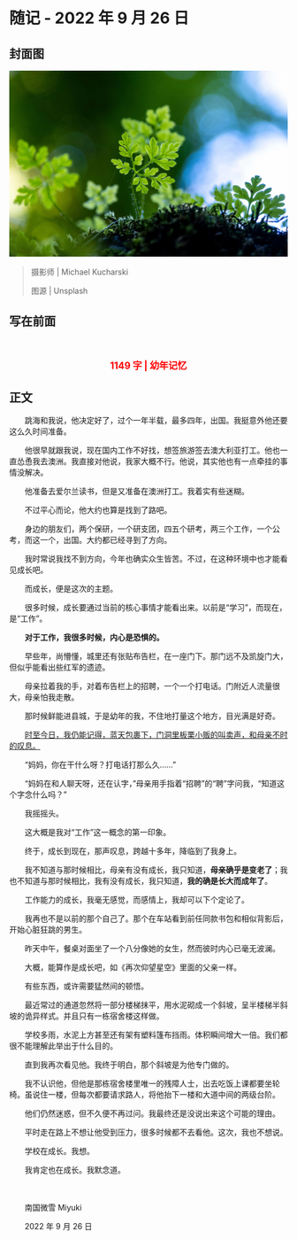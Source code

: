 # 随记 - 2022 年 9 月 26 日

## 封面图

![](https://raw.githubusercontent.com/TinySnow/GithubImageHosting/main/blog/articles/essays/michael-kucharski-fr-oF3S5SAI-unsplash.jpg)

> 摄影师 | Michael Kucharski
>
> 图源 | Unsplash

## 写在前面

　　<p style="color:red; text-align:center; font-weight:bold; font-size:larger;">1149 字 | 幼年记忆</p>

## 正文

　　跳海和我说，他决定好了，过个一年半载，最多四年，出国。我挺意外他还要这么久时间准备。

　　他很早就跟我说，现在国内工作不好找，想签旅游签去澳大利亚打工。他也一直怂恿我去澳洲。我直接对他说，我家大概不行。他说，其实他也有一点牵挂的事情没解决。

　　他准备去爱尔兰读书，但是又准备在澳洲打工。我着实有些迷糊。

　　不过平心而论，他大约也算是找到了路吧。

　　身边的朋友们，两个保研，一个研支团，四五个研考，两三个工作，一个公考，而这一个，出国。大约都已经寻到了方向。

　　我时常说我找不到方向，今年也确实众生皆苦。不过，在这种环境中也才能看见成长吧。

　　而成长，便是这次的主题。

　　很多时候，成长要通过当前的核心事情才能看出来。以前是“学习”，而现在，是“工作”。

　　**对于工作，我很多时候，内心是恐惧的。**

　　早些年，尚懵懂，城里还有张贴布告栏，在一座门下。那门远不及凯旋门大，但似乎能看出些红军的遗迹。

　　母亲拉着我的手，对着布告栏上的招聘，一个一个打电话。门附近人流量很大，母亲怕我走散。

　　那时候鲜能进县城，于是幼年的我，不住地打量这个地方，目光满是好奇。

　　<u>时至今日，我仍能记得，蓝天包裹下，门洞里板栗小贩的叫卖声，和母亲不时的叹息。</u>

　　“妈妈，你在干什么呀？打电话打那么久……”

　　“妈妈在和人聊天呀，还在认字，”母亲用手指着“招聘”的“聘”字问我，“知道这个字念什么吗？”

　　我摇摇头。

　　这大概是我对“工作”这一概念的第一印象。

　　终于，成长到现在，那声叹息，跨越十多年，降临到了我身上。

　　我不知道与那时候相比，母亲有没有成长，我只知道，**母亲确乎是变老了**；我也不知道与那时候相比，我有没有成长，我只知道，**我的确是长大而成年了**。

　　工作能力的成长，我毫无感觉，而感情上，我却可以下个定论了。

　　我再也不是以前的那个自己了。那个在车站看到前任同款书包和相似背影后，开始心脏狂跳的男生。

　　昨天中午，餐桌对面坐了一个八分像她的女生，然而彼时内心已毫无波澜。

　　大概，能算作是成长吧，如《再次仰望星空》里面的父亲一样。

　　有些东西，或许需要猛然间的顿悟。

　　最近常过的通道忽然将一部分楼梯抹平，用水泥砌成一个斜坡，呈半楼梯半斜坡的诡异样式。并且只有一栋宿舍楼这样做。

　　学校多雨，水泥上方甚至还有架有塑料篷布挡雨。体积瞬间增大一倍。我们都很不能理解此举出于什么目的。

　　直到我再次看见他。我终于明白，那个斜坡是为他专门做的。

　　我不认识他，但他是那栋宿舍楼里唯一的残障人士，出去吃饭上课都要坐轮椅。虽说住一楼，但每次都要请求路人，将他抬下一楼和大道中间的两级台阶。

　　他们仍然迷惑，但不久便不再过问。我最终还是没说出来这个可能的理由。

　　平时走在路上不想让他受到压力，很多时候都不去看他。这次，我也不想说。

　　学校在成长。我想。

　　我肯定也在成长。我默念道。

　　<br>

　　南国微雪 Miyuki

　　2022 年 9 月 26 日